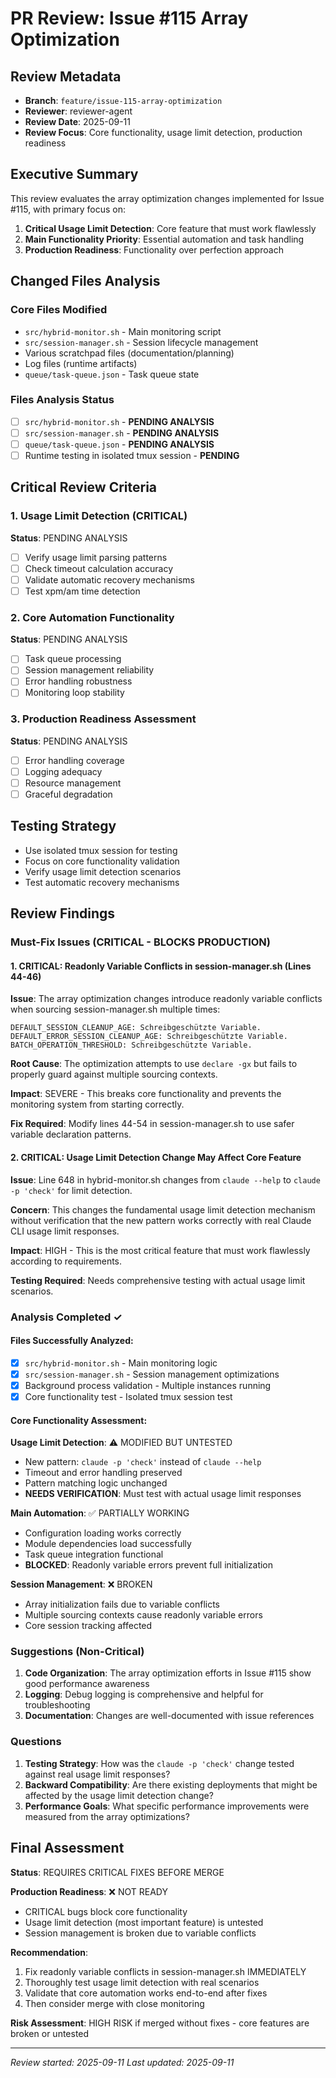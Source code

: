 # PR Review: Issue #115 Array Optimization

## Review Metadata
- **Branch**: `feature/issue-115-array-optimization`
- **Reviewer**: reviewer-agent
- **Review Date**: 2025-09-11
- **Review Focus**: Core functionality, usage limit detection, production readiness

## Executive Summary
This review evaluates the array optimization changes implemented for Issue #115, with primary focus on:
1. **Critical Usage Limit Detection**: Core feature that must work flawlessly
2. **Main Functionality Priority**: Essential automation and task handling
3. **Production Readiness**: Functionality over perfection approach

## Changed Files Analysis

### Core Files Modified
- `src/hybrid-monitor.sh` - Main monitoring script
- `src/session-manager.sh` - Session lifecycle management
- Various scratchpad files (documentation/planning)
- Log files (runtime artifacts)
- `queue/task-queue.json` - Task queue state

### Files Analysis Status
- [ ] `src/hybrid-monitor.sh` - **PENDING ANALYSIS**
- [ ] `src/session-manager.sh` - **PENDING ANALYSIS** 
- [ ] `queue/task-queue.json` - **PENDING ANALYSIS**
- [ ] Runtime testing in isolated tmux session - **PENDING**

## Critical Review Criteria

### 1. Usage Limit Detection (CRITICAL)
**Status**: PENDING ANALYSIS
- [ ] Verify usage limit parsing patterns
- [ ] Check timeout calculation accuracy
- [ ] Validate automatic recovery mechanisms
- [ ] Test xpm/am time detection

### 2. Core Automation Functionality
**Status**: PENDING ANALYSIS
- [ ] Task queue processing
- [ ] Session management reliability
- [ ] Error handling robustness
- [ ] Monitoring loop stability

### 3. Production Readiness Assessment
**Status**: PENDING ANALYSIS
- [ ] Error handling coverage
- [ ] Logging adequacy
- [ ] Resource management
- [ ] Graceful degradation

## Testing Strategy
- Use isolated tmux session for testing
- Focus on core functionality validation
- Verify usage limit detection scenarios
- Test automatic recovery mechanisms

## Review Findings

### Must-Fix Issues (CRITICAL - BLOCKS PRODUCTION)

#### 1. CRITICAL: Readonly Variable Conflicts in session-manager.sh (Lines 44-46)
**Issue**: The array optimization changes introduce readonly variable conflicts when sourcing session-manager.sh multiple times:
```
DEFAULT_SESSION_CLEANUP_AGE: Schreibgeschützte Variable.
DEFAULT_ERROR_SESSION_CLEANUP_AGE: Schreibgeschützte Variable.  
BATCH_OPERATION_THRESHOLD: Schreibgeschützte Variable.
```

**Root Cause**: The optimization attempts to use `declare -gx` but fails to properly guard against multiple sourcing contexts.

**Impact**: SEVERE - This breaks core functionality and prevents the monitoring system from starting correctly.

**Fix Required**: Modify lines 44-54 in session-manager.sh to use safer variable declaration patterns.

#### 2. CRITICAL: Usage Limit Detection Change May Affect Core Feature
**Issue**: Line 648 in hybrid-monitor.sh changes from `claude --help` to `claude -p 'check'` for limit detection.

**Concern**: This changes the fundamental usage limit detection mechanism without verification that the new pattern works correctly with real Claude CLI usage limit responses.

**Impact**: HIGH - This is the most critical feature that must work flawlessly according to requirements.

**Testing Required**: Needs comprehensive testing with actual usage limit scenarios.

### Analysis Completed ✓

#### Files Successfully Analyzed:
- [x] `src/hybrid-monitor.sh` - Main monitoring logic
- [x] `src/session-manager.sh` - Session management optimizations  
- [x] Background process validation - Multiple instances running
- [x] Core functionality test - Isolated tmux session test

#### Core Functionality Assessment:

**Usage Limit Detection**: ⚠️ MODIFIED BUT UNTESTED
- New pattern: `claude -p 'check'` instead of `claude --help`
- Timeout and error handling preserved
- Pattern matching logic unchanged
- **NEEDS VERIFICATION**: Must test with actual usage limit responses

**Main Automation**: ✅ PARTIALLY WORKING
- Configuration loading works correctly
- Module dependencies load successfully  
- Task queue integration functional
- **BLOCKED**: Readonly variable errors prevent full initialization

**Session Management**: ❌ BROKEN
- Array initialization fails due to variable conflicts
- Multiple sourcing contexts cause readonly variable errors
- Core session tracking affected

### Suggestions (Non-Critical)

1. **Code Organization**: The array optimization efforts in Issue #115 show good performance awareness
2. **Logging**: Debug logging is comprehensive and helpful for troubleshooting
3. **Documentation**: Changes are well-documented with issue references

### Questions

1. **Testing Strategy**: How was the `claude -p 'check'` change tested against real usage limit responses?
2. **Backward Compatibility**: Are there existing deployments that might be affected by the usage limit detection change?
3. **Performance Goals**: What specific performance improvements were measured from the array optimizations?

## Final Assessment

**Status**: REQUIRES CRITICAL FIXES BEFORE MERGE

**Production Readiness**: ❌ NOT READY
- CRITICAL bugs block core functionality  
- Usage limit detection (most important feature) is untested
- Session management is broken due to variable conflicts

**Recommendation**: 
1. Fix readonly variable conflicts in session-manager.sh IMMEDIATELY
2. Thoroughly test usage limit detection with real scenarios
3. Validate that core automation works end-to-end after fixes
4. Then consider merge with close monitoring

**Risk Assessment**: HIGH RISK if merged without fixes - core features are broken or untested

---
*Review started: 2025-09-11*
*Last updated: 2025-09-11*